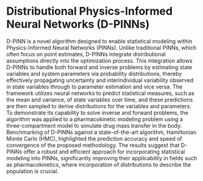 # Distributional Physics-Informed Neural Networks (D-PINNs)

D-PINN is a novel algorithm designed to enable statistical modeling within Physics-Informed Neural Networks (PINNs). Unlike traditional PINNs, which often focus on point estimates, D-PINNs integrate distributional assumptions directly into the optimization process. This integration allows D-PINNs to handle both forward and inverse problems by estimating state variables and system parameters via probability distributions, thereby effectively propagating uncertainty and interindividual variability observed in state variables through to parameter estimation and vice versa. The framework utilizes neural networks to predict statistical measures, such as the mean and variance, of state variables over time, and these predictions are then sampled to derive distributions for the variables and parameters. To demonstrate its capability to solve inverse and forward problems, the algorithm was applied to a pharmacokinetic modeling problem using a three-compartment model to simulate drug mass transfer in the body. Benchmarking of D-PINNs against a state-of-the-art algorithm, Hamiltonian Monte Carlo (HMC), highlighted the prediction accuracy and speed of convergence of the proposed methodology. The results suggest that D-PINNs offer a robust and efficient approach for incorporating statistical modeling into PINNs, significantly improving their applicability in fields such as pharmacokinetics, where incorporation of distributions to describe the population is crucial.

